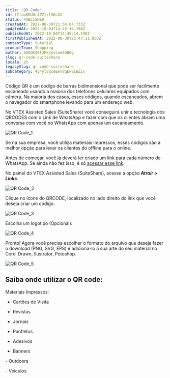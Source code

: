 ```yaml
---
title: 'QR Code'
id: t7faoKDUUr4ZZlrfS0sXV
status: PUBLISHED
createdAt: 2022-08-30T21:34:04.733Z
updatedAt: 2022-10-04T14:45:14.198Z
publishedAt: 2022-10-04T14:45:14.198Z
firstPublishedAt: 2022-08-30T21:47:11.850Z
contentType: tutorial
productTeam: Shopping
author: 6DODK49lJPk3yvcoe6GB6g
slug: qr-code-suiteshare
locale: pt
legacySlug: qr-code-suiteshare
subcategory: 4y4ylvqceE6vVqEF8IWZix
---
```


Código QR é um código de barras bidimensional que pode ser facilmente escaneado usando a maioria dos telefones celulares equipados com câmera. Na maioria dos casos, esses códigos, quando escaneados, abrem o navegador do smartphone levando para um endereço web.

No VTEX Assisted Sales (SuiteShare) você conseguirá unir a tecnologia dos QRCODES com o Link de WhatsApp e fazer com que os clientes abram uma conversa com você no WhatsApp com apenas um escaneamento.

![QR Code_1](//images.ctfassets.net/alneenqid6w5/2I4HDB3mTmDa7I0OPcmLH1/a9a86497f4a5a9e385a65d8ce422c3f1/QR_Code_1.png)

Se na sua empresa, você utiliza materiais impressos, esses códigos são a melhor opção para levar os clientes do offline para o online.

<div class="alert alert-warning">
  <p>Antes de começar, você já deverá ter criado um link para cada número de WhatsApp. Se ainda não fez isso, é só <a href="https://help.vtex.com/pt/tutorial/links--7h7YXPFovF2k5z6ZSZs5WB">acessar esse link</a>.</p>
</div>

No painel do VTEX Assisted Sales (SuiteShare), acesse a opção _**Atrair > Links**_.

![QR Code_2](//images.ctfassets.net/alneenqid6w5/3Gwg5q0rWo21D4oopPiVKS/29699a9f60e197f2fc0e2ca20dc79644/QR_Code_2.png)

Clique no ícone do QRCODE, localizado no lado direito do link que você deseja criar um código.

![QR Code_3](//images.ctfassets.net/alneenqid6w5/6pOgNXtgNW5QMs1fMwJyW9/0b1884f5e61b195c13fc8591f71f9491/QR_Code_3.png)

Escolha um logotipo (Opcional):

![QR Code_4](//images.ctfassets.net/alneenqid6w5/2eVNZiKJ6wUsq1f5NqqsPa/f793938eabeae194250c53668a5b84cd/QR_Code_4.png)

Pronto! Agora você precisa escolher o formato do arquivo que deseja fazer o download (PNG, SVG, EPS) e adiciona-lo a sua arte do seu material no Corel Drawn, Ilustrator, Potoshop.

![QR Code_5](//images.ctfassets.net/alneenqid6w5/1ExIlz752tONoKQOz5Eqml/5e63e2fc5c226a332e1ca091c1a98104/QR_Code_5.png)

## Saiba onde utilizar o QR code: 

Materiais Impressos:

- Cartões de Visita

- Revistas

- Jornais

- Panfletos

- Adesivos

- Banners

- Outdoors

- Veículos

